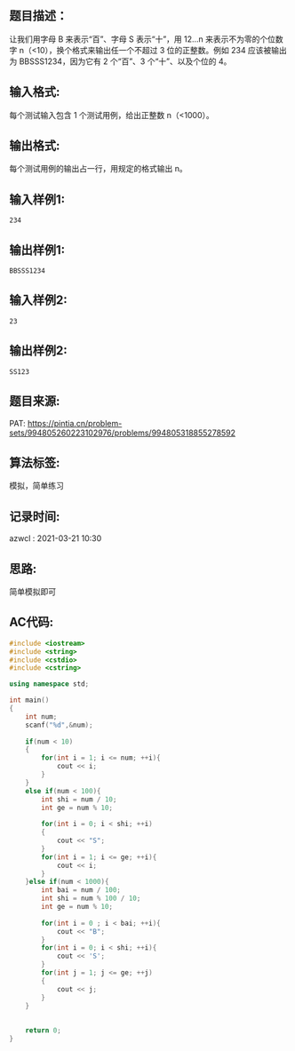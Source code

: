 ## 题目描述：
让我们用字母 B 来表示“百”、字母 S 表示“十”，用 12...n 来表示不为零的个位数字 n（<10），换个格式来输出任一个不超过 3 位的正整数。例如 234 应该被输出为 BBSSS1234，因为它有 2 个“百”、3 个“十”、以及个位的 4。  

## 输入格式:
每个测试输入包含 1 个测试用例，给出正整数 n（<1000）。

## 输出格式:
每个测试用例的输出占一行，用规定的格式输出 n。  

## 输入样例1:
```
234
```

## 输出样例1:
```
BBSSS1234
```

## 输入样例2:
```
23
```

## 输出样例2:
```
SS123
```

## 题目来源:
PAT: https://pintia.cn/problem-sets/994805260223102976/problems/994805318855278592

## 算法标签:
模拟，简单练习

## 记录时间:
azwcl : 2021-03-21 10:30

## 思路:
简单模拟即可

## AC代码:
```cpp
#include <iostream>
#include <string>
#include <cstdio>
#include <cstring>

using namespace std;

int main()
{
	int num;
	scanf("%d",&num);
	
	if(num < 10)
	{
		for(int i = 1; i <= num; ++i){
			cout << i;
		}
	}
	else if(num < 100){
		int shi = num / 10;
		int ge = num % 10;
		
		for(int i = 0; i < shi; ++i)
		{
			cout << "S";
		}
		for(int i = 1; i <= ge; ++i){
			cout << i;
		}
	}else if(num < 1000){
		int bai = num / 100;
		int shi = num % 100 / 10;
		int ge = num % 10;
		
		for(int i = 0 ; i < bai; ++i){
			cout << "B";
		}
		for(int i = 0; i < shi; ++i){
			cout << 'S';
		}
		for(int j = 1; j <= ge; ++j)
		{
			cout << j;
		}
	}
	
	
	return 0;
}
```